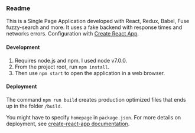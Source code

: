 ### Readme
This is a Single Page Application developed with React, Redux, Babel, Fuse fuzzy-search and more.
It uses a fake backend with response times and networks errors. Configuration with  [Create React App](https://facebook.github.io/react/blog/2016/07/22/create-apps-with-no-configuration.html).

#### Development
1. Requires node.js and npm. I used node v7.0.0.
2. From the project root, run `npm install`.
3. Then use `npm start` to open the application in a web browser.

#### Deployment
The command `npm run build` creates production optimized files that ends up in the folder `/build`.

You might have to specify `homepage` in `package.json`. For more details on deployment, see [create-react-app documentation](https://github.com/facebookincubator/create-react-app/blob/master/packages/react-scripts/template/README.md#deployment).
